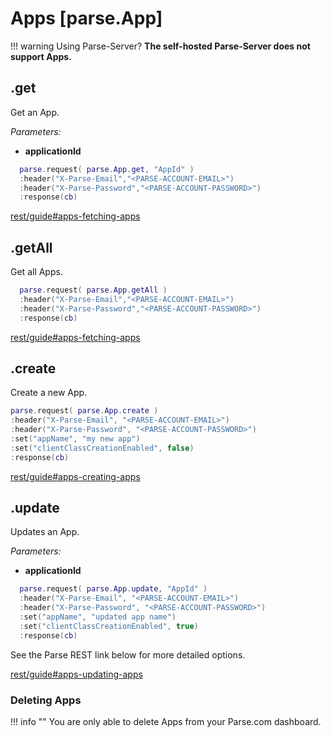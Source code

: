 <style>.codehilite{padding-bottom:6px;}</style>

# Apps [parse.App]

!!! warning Using Parse-Server?
    __The self-hosted Parse-Server does not support Apps.__

## .get

Get an App.

*Parameters:*

* __applicationId__

```lua
  parse.request( parse.App.get, "AppId" )
  :header("X-Parse-Email","<PARSE-ACCOUNT-EMAIL>")
  :header("X-Parse-Password","<PARSE-ACCOUNT-PASSWORD>")
  :response(cb)
```

[rest/guide#apps-fetching-apps](https://www.parse.com/docs/rest/guide#apps-fetching-apps)

## .getAll

Get all Apps.

```lua
  parse.request( parse.App.getAll )
  :header("X-Parse-Email","<PARSE-ACCOUNT-EMAIL>")
  :header("X-Parse-Password","<PARSE-ACCOUNT-PASSWORD>")
  :response(cb)
```

[rest/guide#apps-fetching-apps](https://www.parse.com/docs/rest/guide#apps-fetching-apps)

## .create

Create a new App.

```lua
parse.request( parse.App.create )
:header("X-Parse-Email", "<PARSE-ACCOUNT-EMAIL>")
:header("X-Parse-Password", "<PARSE-ACCOUNT-PASSWORD>")
:set("appName", "my new app")
:set("clientClassCreationEnabled", false)
:response(cb)
```

[rest/guide#apps-creating-apps](https://www.parse.com/docs/rest/guide#apps-creating-apps)

## .update

Updates an App.

*Parameters:*

* __applicationId__

```lua
  parse.request( parse.App.update, "AppId" )
  :header("X-Parse-Email", "<PARSE-ACCOUNT-EMAIL>")
  :header("X-Parse-Password", "<PARSE-ACCOUNT-PASSWORD>")
  :set("appName", "updated app name")
  :set("clientClassCreationEnabled", true)
  :response(cb)
```

See the Parse REST link below for more detailed options.

[rest/guide#apps-updating-apps](https://www.parse.com/docs/rest/guide#apps-updating-apps)

### Deleting Apps

!!! info ""
  You are only able to delete Apps from your Parse.com dashboard.

